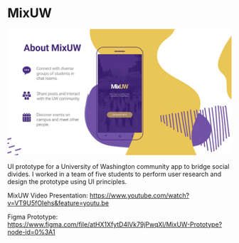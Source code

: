 # MixUW
![screenshot](screenshot.jpg)

UI prototype for a University of Washington community app to bridge social divides.
I worked in a team of five students to perform user research and design the prototype using UI principles.

MixUW Video Presentation:
https://www.youtube.com/watch?v=VT9U5fOIehs&feature=youtu.be

Figma Prototype:
https://www.figma.com/file/atHX1XfytD4lVk79jPwqXl/MixUW-Prototype?node-id=0%3A1
